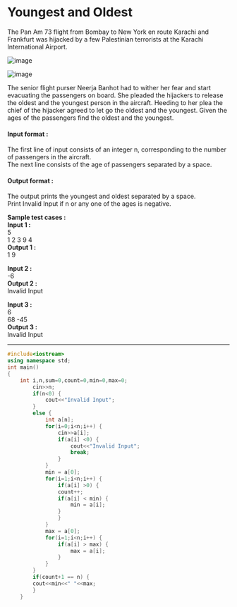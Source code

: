 # Youngest and Oldest

The Pan Am 73 flight from Bombay to New York en route Karachi and Frankfurt was hijacked by a few Palestinian terrorists at the Karachi International Airport.

![image](https://github.com/king-ronin04/Java-Learning/assets/103017387/f9ac119a-636c-4ee7-830a-c17c1902005c)

![image](https://github.com/king-ronin04/Java-Learning/assets/103017387/65db1081-421a-49cb-a64d-419ab6e257c6)

The senior flight purser Neerja Banhot had to wither her fear and start evacuating the passengers on board. She pleaded the hijackers to release the oldest and the youngest person in the aircraft. Heeding to her plea the chief of the hijacker agreed to let go the oldest and the youngest. Given the ages of the passengers find the oldest and the youngest.

#### Input format :
The first line of input consists of an integer n, corresponding to the number of passengers in the aircraft.
<br>
The next line consists of the age of passengers separated by a space.

#### Output format :
The output prints the youngest and oldest separated by a space.
<br>
Print Invalid Input if n or any one of the ages is negative.

**Sample test cases :<br>
Input 1 :<br>**
5<br>
1 2 3 9 4<br>
**Output 1 :<br>**
1 9

**Input 2 :<br>**
-6<br>
**Output 2 :<br>**
Invalid Input

**Input 3 :<br>**
6<br>
68 -45<br>
**Output 3 :<br>**
Invalid Input

--------------------------------------------------------------------------------------------------------------------------------------------------------------------

```cpp
#include<iostream>
using namespace std;
int main()
{
    int i,n,sum=0,count=0,min=0,max=0;
		cin>>n;
		if(n<0) {
			cout<<"Invalid Input";
		}
		else {
			int a[n];
			for(i=0;i<n;i++) {
				cin>>a[i];
				if(a[i] <0) {
					cout<<"Invalid Input";
					break;
				}
			}
			min = a[0];
			for(i=1;i<n;i++) {
				if(a[i] >0) {
				count++;
				if(a[i] < min) {
					min = a[i];
				}
				}
			}
			max = a[0];
			for(i=1;i<n;i++) {
				if(a[i] > max) {
					max = a[i];
				}
			}
		}
		if(count+1 == n) {
		cout<<min<<" "<<max;
		}
	}
```
